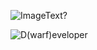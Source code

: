 ![ImageText?](https://dwarffortresswiki.org/images/3/33/Extension_icon.png)

![D(warf)eveloper](https://imgur.com/a/7HGFHdl)

<!--https://dwarffortresswiki.org/images/f/f9/Dwarven_science_stretched.png-->
